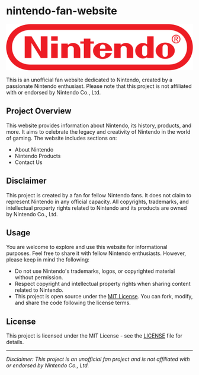 # nintendo-fan-website

![Nintendo Logo](images/Nintendo.svg)

This is an unofficial fan website dedicated to Nintendo, created by a passionate Nintendo enthusiast. Please note that this project is not affiliated with or endorsed by Nintendo Co., Ltd.

## Project Overview

This website provides information about Nintendo, its history, products, and more. It aims to celebrate the legacy and creativity of Nintendo in the world of gaming. The website includes sections on:

- About Nintendo
- Nintendo Products
- Contact Us

## Disclaimer

This project is created by a fan for fellow Nintendo fans. It does not claim to represent Nintendo in any official capacity. All copyrights, trademarks, and intellectual property rights related to Nintendo and its products are owned by Nintendo Co., Ltd.

## Usage

You are welcome to explore and use this website for informational purposes. Feel free to share it with fellow Nintendo enthusiasts. However, please keep in mind the following:

- Do not use Nintendo's trademarks, logos, or copyrighted material without permission.
- Respect copyright and intellectual property rights when sharing content related to Nintendo.
- This project is open source under the [MIT License](LICENSE). You can fork, modify, and share the code following the license terms.

## License

This project is licensed under the MIT License - see the [LICENSE](LICENSE) file for details.

---

*Disclaimer: This project is an unofficial fan project and is not affiliated with or endorsed by Nintendo Co., Ltd.*
